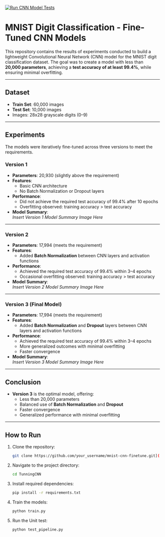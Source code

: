 [![Run CNN Model Tests](https://github.com/Ezhirko/Creative-AI-apps/actions/workflows/ci_cd.yml/badge.svg)](https://github.com/Ezhirko/Creative-AI-apps/actions/workflows/ci_cd.yml)

# MNIST Digit Classification - Fine-Tuned CNN Models

This repository contains the results of experiments conducted to build a lightweight Convolutional Neural Network (CNN) model for the MNIST digit classification dataset. The goal was to create a model with less than **20,000 parameters**, achieving a **test accuracy of at least 99.4%**, while ensuring minimal overfitting.

---

## **Dataset**
- **Train Set**: 60,000 images
- **Test Set**: 10,000 images
- Images: 28x28 grayscale digits (0–9)

---

## **Experiments**
The models were iteratively fine-tuned across three versions to meet the requirements.

### **Version 1**
- **Parameters**: 20,930 (slightly above the requirement)
- **Features**:
  - Basic CNN architecture
  - No Batch Normalization or Dropout layers
- **Performance**:
  - Did not achieve the required test accuracy of 99.4% after 10 epochs
  - Overfitting observed: training accuracy > test accuracy
- **Model Summary**:  
  *Insert Version 1 Model Summary Image Here*

---

### **Version 2**
- **Parameters**: 17,994 (meets the requirement)
- **Features**:
  - Added **Batch Normalization** between CNN layers and activation functions
- **Performance**:
  - Achieved the required test accuracy of 99.4% within 3–4 epochs
  - Occasional overfitting observed: training accuracy > test accuracy
- **Model Summary**:  
  *Insert Version 2 Model Summary Image Here*

---

### **Version 3 (Final Model)**
- **Parameters**: 17,994 (meets the requirement)
- **Features**:
  - Added **Batch Normalization** and **Dropout** layers between CNN layers and activation functions
- **Performance**:
  - Achieved the required test accuracy of 99.4% within 3–4 epochs
  - More generalized outcomes with minimal overfitting
  - Faster convergence
- **Model Summary**:  
  *Insert Version 3 Model Summary Image Here*

---

## **Conclusion**
- **Version 3** is the optimal model, offering:
  - Less than 20,000 parameters
  - Balanced use of **Batch Normalization** and **Dropout**
  - Faster convergence
  - Generalized performance with minimal overfitting

---

## **How to Run**
1. Clone the repository:
   ```bash
   git clone https://github.com/your_username/mnist-cnn-finetune.git](https://github.com/Ezhirko/Creative-AI-apps.git

2. Navigate to the project directory:
   ```bash
   cd TunningCNN
   
3. Install required dependencies:
   ```bash
   pip install -r requirements.txt

4. Train the models:
   ```bash
   python train.py

5. Run the Unit test:
   ```bash
   python test_pipeline.py
